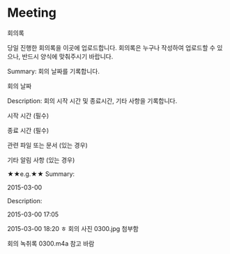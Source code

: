 # Meeting
회의록

당일 진행한 회의록을 이곳에 업로드합니다.
회의록은 누구나 작성하여 업로드할 수 있으나, 반드시 양식에 맞춰주시기 바랍니다.

Summary: 회의 날짜를 기록합니다.

회의 날짜

Description: 회의 시작 시간 및 종료시간, 기타 사항을 기록합니다.

시작 시간 (필수)

종료 시간 (필수)

관련 파일 또는 문서 (있는 경우)

기타 알림 사항 (있는 경우)



★★e.g.★★
Summary:

2015-03-00

Description:

2015-03-00 17:05

2015-03-00 18:20
ㅎ
회의 사진 0300.jpg 첨부함

회의 녹취록 0300.m4a 참고 바람
